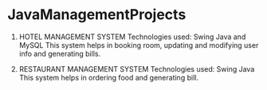 # JavaManagementProjects

1. HOTEL MANAGEMENT SYSTEM
    Technologies used: Swing Java and MySQL
    This system helps in booking room, updating and modifying user info and generating bills.
    
2. RESTAURANT MANAGEMENT SYSTEM
    Technologies used: Swing Java
    This system helps in ordering food and generating bill.
    
